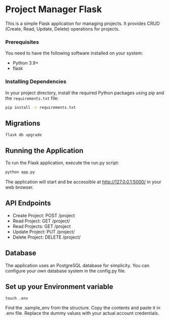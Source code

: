 # Project Manager Flask

This is a simple Flask application for managing projects. It provides CRUD (Create, Read, Update, Delete) operations for
projects.

### Prerequisites

You need to have the following software installed on your system:

- Python 3.9+
- flask

### Installing Dependencies

In your project directory, install the required Python packages using pip and the `requirements.txt` file:

```bash
pip install -r requirements.txt
```

## Migrations

```
flask db upgrade
```

## Running the Application

To run the Flask application, execute the run.py script:

```python
python app.py
```

The application will start and be accessible at http://127.0.0.1:5000/ in your web browser.

## API Endpoints

- Create Project: POST /project
- Read Project: GET /project/<id>
- Read Projects: GET /project
- Update Project: PUT /project/<id>
- Delete Project: DELETE /project/<id>

## Database

The application uses an PostgreSQL database for simplicity. You can configure your own database system in the config.py
file.

## Set up your Environment variable

```
touch .env
```

Find the .sample_env from the structure. Copy the contents and paste it in .env file. Replace the dummy values with your
actual account credentials.
